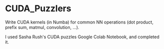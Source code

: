 # CUDA_Puzzlers
Write CUDA kernels (in Numba) for common NN operations (dot product, prefix sum, matmul, convolution, ...).

I used Sasha Rush's CUDA puzzles Google Colab Notebook, and completed it.
